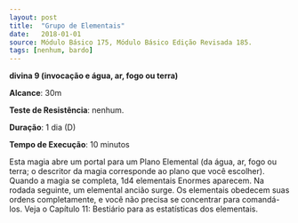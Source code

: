 ```yaml
---
layout: post
title:  "Grupo de Elementais"
date:   2018-01-01
source: Módulo Básico 175, Módulo Básico Edição Revisada 185.
tags: [nenhum, bardo]
---
```


**divina 9 (invocação e água, ar, fogo ou terra)**

**Alcance**: 30m

**Teste de Resistência**: nenhum.

**Duração**: 1 dia (D)

**Tempo de Execução**: 10 minutos

Esta magia abre um portal para um Plano Elemental (da água, ar, fogo ou terra; o descritor da magia corresponde ao plano que você escolher).
Quando a magia se completa, 1d4 elementais Enormes aparecem. Na rodada seguinte, um elemental ancião surge. Os elementais obedecem suas ordens completamente, e você não precisa se concentrar para comandá-los. Veja o Capítulo 11: Bestiário para as estatísticas dos elementais.
